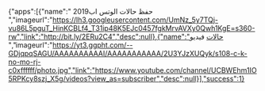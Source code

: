 {"apps":[{"name":" حفظ حالات الوتس اب2019 ","imageurl":"https://lh3.googleusercontent.com/UmNz_5y7TQj-vu86L5pguT_HinKCBLf4_T31ip48K5EJc0457fgkMrvAVXy0Qwh1KgE=s360-rw","link":"http://bit.ly/2ERu2C4","desc":null},{"name":"حالات فيديو
 ","imageurl":"https://yt3.ggpht.com/--GDjqpqSAGU/AAAAAAAAAAI/AAAAAAAAAAA/2U3YJzXUQyk/s108-c-k-no-mo-rj-c0xffffff/photo.jpg","link":"https://www.youtube.com/channel/UCBWEhm1IO5RPKcy8szj_X5g/videos?view_as=subscriber","desc":null}],"success":1}
